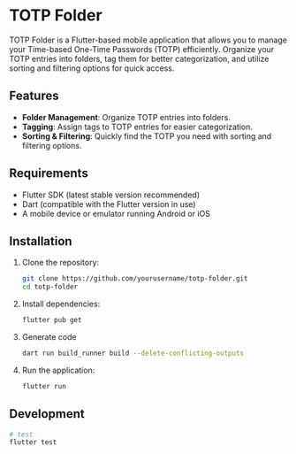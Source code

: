 # TOTP Folder

TOTP Folder is a Flutter-based mobile application that allows you to manage your Time-based One-Time Passwords (TOTP) efficiently. Organize your TOTP entries into folders, tag them for better categorization, and utilize sorting and filtering options for quick access.

## Features
- **Folder Management**: Organize TOTP entries into folders.
- **Tagging**: Assign tags to TOTP entries for easier categorization.
- **Sorting & Filtering**: Quickly find the TOTP you need with sorting and filtering options.

## Requirements
- Flutter SDK (latest stable version recommended)
- Dart (compatible with the Flutter version in use)
- A mobile device or emulator running Android or iOS

## Installation
1. Clone the repository:
   ```sh
   git clone https://github.com/yourusername/totp-folder.git
   cd totp-folder
   ```
2. Install dependencies:
   ```sh
   flutter pub get
   ```
3. Generate code
    ```sh
    dart run build_runner build --delete-conflicting-outputs
    ```
4. Run the application:
   ```sh
   flutter run
   ```

## Development

```sh
# test
flutter test
```
